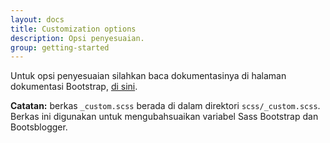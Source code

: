 ```yaml
---
layout: docs
title: Customization options
description: Opsi penyesuaian.
group: getting-started
---
```


Untuk opsi penyesuaian silahkan baca dokumentasinya di halaman dokumentasi Bootstrap, [di sini](http://v4-alpha.getbootstrap.com/getting-started/options/).

**Catatan:** berkas `_custom.scss` berada di dalam direktori `scss/_custom.scss`. Berkas ini digunakan untuk mengubahsuaikan variabel Sass Bootstrap dan Bootsblogger.
